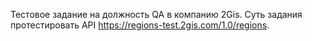Тестовое задание на должность QA в компанию 2Gis. Суть задания протестировать API https://regions-test.2gis.com/1.0/regions.
